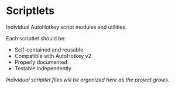 # Scriptlets

Individual AutoHotkey script modules and utilities.

Each scriptlet should be:
- Self-contained and reusable
- Compatible with AutoHotkey v2
- Properly documented
- Testable independently

*Individual scriptlet files will be organized here as the project grows.*
